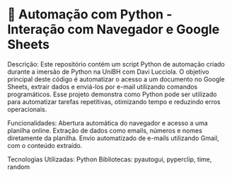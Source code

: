 # 🐍 Automação com Python - Interação com Navegador e Google Sheets
Descrição:
Este repositório contém um script Python de automação criado durante a imersão de Python na UniBH com Davi Lucciola. O objetivo principal deste código é automatizar o acesso a um documento no Google Sheets, extrair dados e enviá-los por e-mail utilizando comandos programáticos. Esse projeto demonstra como Python pode ser utilizado para automatizar tarefas repetitivas, otimizando tempo e reduzindo erros operacionais.

Funcionalidades:
Abertura automática do navegador e acesso a uma planilha online.
Extração de dados como emails, números e nomes diretamente da planilha.
Envio automatizado de e-mails utilizando Gmail, com o conteúdo extraído.

Tecnologias Utilizadas:
Python
Bibliotecas: pyautogui, pyperclip, time, random
